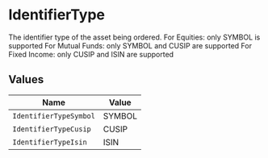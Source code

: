# IdentifierType

The identifier type of the asset being ordered. For Equities: only SYMBOL is supported For Mutual Funds: only SYMBOL and CUSIP are supported For Fixed Income: only CUSIP and ISIN are supported


## Values

| Name                   | Value                  |
| ---------------------- | ---------------------- |
| `IdentifierTypeSymbol` | SYMBOL                 |
| `IdentifierTypeCusip`  | CUSIP                  |
| `IdentifierTypeIsin`   | ISIN                   |